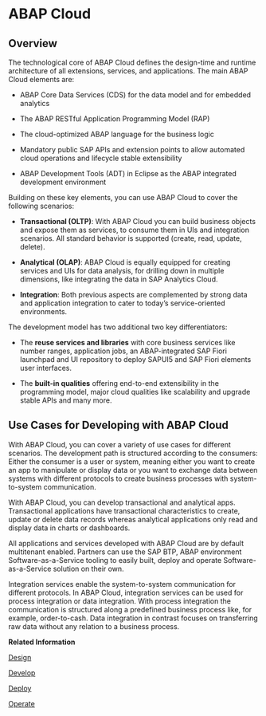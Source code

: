 <!-- loio9aaaf650d02e42afba0e4b09e2991d78 -->

# ABAP Cloud

 

<a name="loio9aaaf650d02e42afba0e4b09e2991d78__section_sgv_1hw_czb"/>

## Overview

The technological core of ABAP Cloud defines the design-time and runtime architecture of all extensions, services, and applications. The main ABAP Cloud elements are:

-   ABAP Core Data Services \(CDS\) for the data model and for embedded analytics

-   The ABAP RESTful Application Programming Model \(RAP\)

-   The cloud-optimized ABAP language for the business logic

-   Mandatory public SAP APIs and extension points to allow automated cloud operations and lifecycle stable extensibility

-   ABAP Development Tools \(ADT\) in Eclipse as the ABAP integrated development environment


Building on these key elements, you can use ABAP Cloud to cover the following scenarios:

-   **Transactional \(OLTP\)**: With ABAP Cloud you can build business objects and expose them as services, to consume them in UIs and integration scenarios. All standard behavior is supported \(create, read, update, delete\).

-   **Analytical \(OLAP\)**: ABAP Cloud is equally equipped for creating services and UIs for data analysis, for drilling down in multiple dimensions, like integrating the data in SAP Analytics Cloud.

-   **Integration**: Both previous aspects are complemented by strong data and application integration to cater to today’s service-oriented environments.


The development model has two additional two key differentiators:

-   The **reuse services and libraries** with core business services like number ranges, application jobs, an ABAP-integrated SAP Fiori launchpad and UI repository to deploy SAPUI5 and SAP Fiori elements user interfaces.

-   The **built-in qualities** offering end-to-end extensibility in the programming model, major cloud qualities like scalability and upgrade stable APIs and many more.




<a name="loio9aaaf650d02e42afba0e4b09e2991d78__section_rjg_xgw_czb"/>

## Use Cases for Developing with ABAP Cloud

With ABAP Cloud, you can cover a variety of use cases for different scenarios. The development path is structured according to the consumers: Either the consumer is a user or system, meaning either you want to create an app to manipulate or display data or you want to exchange data between systems with different protocols to create business processes with system-to-system communication.

With ABAP Cloud, you can develop transactional and analytical apps. Transactional applications have transactional characteristics to create, update or delete data records whereas analytical applications only read and display data in charts or dashboards.

All applications and services developed with ABAP Cloud are by default multitenant enabled. Partners can use the SAP BTP, ABAP environment Software-as-a-Service tooling to easily built, deploy and operate Software-as-a-Service solution on their own.

Integration services enable the system-to-system communication for different protocols. In ABAP Cloud, integration services can be used for process integration or data integration. With process integration the communication is structured along a predefined business process like, for example, order-to-cash. Data integration in contrast focuses on transferring raw data without any relation to a business process.

**Related Information**  


[Design](design-314ae3e.md "")

[Develop](develop-c8906e4.md "")

[Deploy](deploy-d7aec3c.md "")

[Operate](operate-f7f2977.md "")

